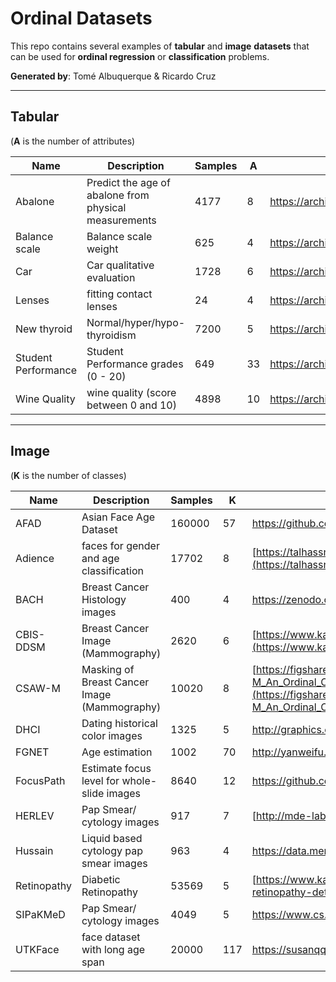 # Ordinal Datasets
This repo contains several examples of **tabular** and **image** **datasets** that can be used for **ordinal regression** or **classification** problems.

**Generated by**:
Tomé Albuquerque & Ricardo Cruz
***

## Tabular
(**A** is the number of attributes)

| Name                | Description                                           | Samples | A  | URL                                                         |
| ------------------- | ----------------------------------------------------- | ------- | -- | ----------------------------------------------------------- |
| Abalone             | Predict the age of abalone from physical measurements | 4177    | 8  | https://archive.ics.uci.edu/dataset/1/abalone               |
| Balance scale       | Balance scale weight                                  | 625     | 4  | https://archive.ics.uci.edu/dataset/12/balance+scale        |
| Car                 | Car qualitative evaluation                            | 1728    | 6  | https://archive.ics.uci.edu/dataset/19/car+evaluation       |
| Lenses              | fitting contact lenses                                | 24      | 4  | https://archive.ics.uci.edu/dataset/58/lenses               |
| New thyroid         | Normal/hyper/hypo-thyroidism                          | 7200    | 5  | https://archive.ics.uci.edu/dataset/102/thyroid+disease     |
| Student Performance | Student Performance grades  (0 - 20)                  | 649     | 33 | https://archive.ics.uci.edu/dataset/320/student+performance |
| Wine Quality        | wine quality (score between 0 and 10)                 | 4898    | 10 | https://archive.ics.uci.edu/dataset/186/wine+quality        |

***
## Image
(**K** is the number of classes)

| Name        | Description                                  | Samples | K   | URL                                                                                                                                                            |
| ----------- | -------------------------------------------- | ------- | --- | -------------------------------------------------------------------------------------------------------------------------------------------------------------- |
| AFAD        | Asian Face Age Dataset                       | 160000  | 57  | https://github.com/John-niu-07/tarball                                                                                                                         |
| Adience     | faces for gender and age classification      | 17702   | 8   | [https://talhassner.github.io/home/projects/Adience/Adience-data.html](https://talhassner.github.io/home/projects/Adience/Adience-data.html)                   |
| BACH        | Breast Cancer Histology images               | 400     | 4   | https://zenodo.org/record/3632035                                                                                                                              |
| CBIS-DDSM   | Breast Cancer Image  (Mammography)           | 2620    | 6   | [https://www.kaggle.com/datasets/awsaf49/cbis-ddsm-breast-cancer-image-dataset](https://www.kaggle.com/datasets/awsaf49/cbis-ddsm-breast-cancer-image-dataset) |
| CSAW-M   | Masking of Breast Cancer Image  (Mammography)   | 10020    | 8   | [https://figshare.scilifelab.se/articles/dataset/CSAW-M_An_Ordinal_Classification_Dataset_for_Benchmarking_Mammographic_Masking_of_Cancer/14687271](https://figshare.scilifelab.se/articles/dataset/CSAW-M_An_Ordinal_Classification_Dataset_for_Benchmarking_Mammographic_Masking_of_Cancer/14687271) |
| DHCI        | Dating historical color images               | 1325    | 5   | http://graphics.cs.cmu.edu/projects/historicalColor/                                                                                                           |
| FGNET       | Age estimation                               | 1002    | 70  | http://yanweifu.github.io/FG_NET_data/FGNET.zip                                                                                                                |
| FocusPath   |  Estimate focus level for whole-slide images | 8640    | 12  | https://github.com/mahdihosseini/FoucsPath                                                                                                                     |
| HERLEV      | Pap Smear/ cytology images                   | 917     | 7   | [http://mde-lab.aegean.gr/index.php/downloads](http://mde-lab.aegean.gr/index.php/downloads)                                                                   |
| Hussain     | Liquid based cytology pap smear images       | 963     | 4   | https://data.mendeley.com/datasets/zddtpgzv63/4                                                                                                                |
| Retinopathy | Diabetic Retinopathy                         | 53569   | 5   | [https://www.kaggle.com/c/diabetic-retinopathy-detection/data](https://www.kaggle.com/c/diabetic-retinopathy-detection/data)                                   |
| SIPaKMeD    | Pap Smear/ cytology images                   | 4049    | 5   | https://www.cs.uoi.gr/~marina/sipakmed.html                                                                                                                    |
| UTKFace     |  face dataset with long age span             | 20000   | 117 | https://susanqq.github.io/UTKFace/                                                                                                                             |
